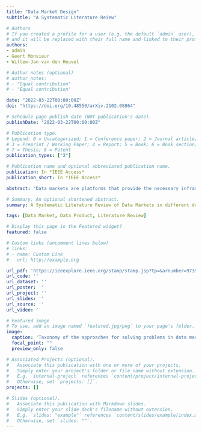 ```yaml
---
title: "Data Market Design"
subtitle: "A Systematic Literature Reiew"

# Authors
# If you created a profile for a user (e.g. the default `admin` user), write the username (folder name) here
# and it will be replaced with their full name and linked to their profile.
authors:
- admin
- Geert Monsieur
- Willem-Jan van den Heuvel

# Author notes (optional)
# author_notes:
# - "Equal contribution"
# - "Equal contribution"

date: "2022-03-22T00:00:00Z"
doi: "https://doi.org/10.48550/arXiv.2102.08864"

# Schedule page publish date (NOT publication's date).
publishDate: "2022-03-22T00:00:00Z"

# Publication type.
# Legend: 0 = Uncategorized; 1 = Conference paper; 2 = Journal article;
# 3 = Preprint / Working Paper; 4 = Report; 5 = Book; 6 = Book section;
# 7 = Thesis; 8 = Patent
publication_types: ["2"]

# Publication name and optional abbreviated publication name.
publication: In *IEEE Access*
publication_short: In *IEEE Access*

abstract: "Data markets are platforms that provide the necessary infrastructure and services to facilitate the exchange of data products between data providers and data consumers from different environments. Over the last decade, many data markets have sprung up, capitalising on the increased appreciation of the value of data and catering to different domains. In this work, we analyse the existing body of scientific literature on data markets to provide the first comprehensive overview of research into the design of data markets, regardless of scientific background or application domain. In doing so, we contribute to the field in several ways: 1) We present an overview of the state of the art in academic research on data markets and compare this with existing market trends to identify potential gaps. 2) We identify important application domains and contexts where data markets are being put into practice. 3) Finally, we provide taxonomies of both design problems for data markets and the solutions that are being investigated to address them. We conclude our work by identifying common types of data markets and corresponding best practices for designing them. The outcome of this work is intended to serve as a starting point for software architects and engineers looking to design data markets."

# Summary. An optional shortened abstract.
summary: A Systematic Literature Review of Data Markets in different domains.

tags: [Data Market, Data Product, Literature Review]

# Display this page in the Featured widget?
featured: false

# Custom links (uncomment lines below)
# links:
# - name: Custom Link
#   url: http://example.org

url_pdf: 'https://ieeexplore.ieee.org/stamp/stamp.jsp?tp=&arnumber=9739681'
url_code: ''
url_dataset: ''
url_poster: ''
url_project: ''
url_slides: ''
url_source: ''
url_video: ''

# Featured image
# To use, add an image named `featured.jpg/png` to your page's folder.
image:
  caption: 'Taxonomy of the approaches for solving problems in data market design. Solutions are grouped and colour coded together with the problem they address with arrows indicating that a solution addresses a problem. White solutions address multiple problems, and the orange solutions grouped around "Trust" improve the effectiveness of all other solutions.'
  focal_point: ""
  preview_only: false

# Associated Projects (optional).
#   Associate this publication with one or more of your projects.
#   Simply enter your project's folder or file name without extension.
#   E.g. `internal-project` references `content/project/internal-project/index.md`.
#   Otherwise, set `projects: []`.
projects: []

# Slides (optional).
#   Associate this publication with Markdown slides.
#   Simply enter your slide deck's filename without extension.
#   E.g. `slides: "example"` references `content/slides/example/index.md`.
#   Otherwise, set `slides: ""`.
---
```


<!-- Supplementary notes can be added here, including [code, math, and images](https://wowchemy.com/docs/writing-markdown-latex/). -->
